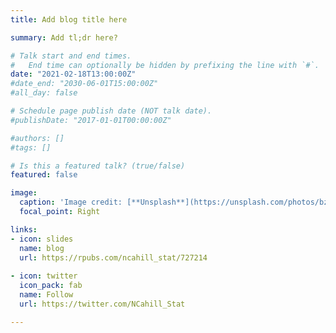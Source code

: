```yaml
---
title: Add blog title here

summary: Add tl;dr here?

# Talk start and end times.
#   End time can optionally be hidden by prefixing the line with `#`.
date: "2021-02-18T13:00:00Z"
#date_end: "2030-06-01T15:00:00Z"
#all_day: false

# Schedule page publish date (NOT talk date).
#publishDate: "2017-01-01T00:00:00Z"

#authors: []
#tags: []

# Is this a featured talk? (true/false)
featured: false

image:
  caption: 'Image credit: [**Unsplash**](https://unsplash.com/photos/bzdhc5b3Bxs)'
  focal_point: Right

links:
- icon: slides
  name: blog
  url: https://rpubs.com/ncahill_stat/727214
  
- icon: twitter
  icon_pack: fab
  name: Follow
  url: https://twitter.com/NCahill_Stat

---
```


